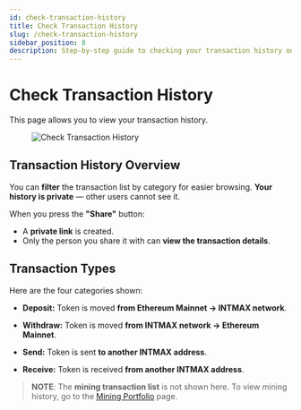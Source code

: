 ```yaml
---
id: check-transaction-history
title: Check Transaction History
slug: /check-transaction-history
sidebar_position: 8
description: Step-by-step guide to checking your transaction history on the INTMAX Network.
---
```


# Check Transaction History

This page allows you to view your transaction history.

<figure><img src="/img/user-guides/check_transaction_history.webp" alt="Check Transaction History" /></figure>

## Transaction History Overview

You can **filter** the transaction list by category for easier browsing.
**Your history is private** — other users cannot see it.

When you press the **"Share"** button:

- A **private link** is created.
- Only the person you share it with can **view the transaction details**.

## Transaction Types

Here are the four categories shown:

- **Deposit:** Token is moved **from Ethereum Mainnet → INTMAX network**.

- **Withdraw:** Token is moved **from INTMAX network → Ethereum Mainnet**.

- **Send:** Token is sent **to another INTMAX address**.

- **Receive:** Token is received **from another INTMAX address**.

> **NOTE**: The **mining transaction list** is not shown here.
> To view mining history, go to the [Mining Portfolio](https://app.intmax.io/mining-portfolio) page.
